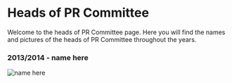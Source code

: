 # Heads of PR Committee

Welcome to the heads of PR Committee page. Here you will find the names and pictures of the heads of PR Committee throughout the years.

### 2013/2014 - name here

![name here](images/name_here.jpg)